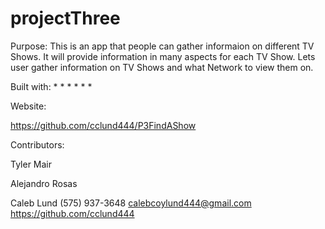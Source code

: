 # projectThree

Purpose:
This is an app that people can gather informaion on different TV Shows. It will provide information in many aspects for each TV Show. Lets user gather information on TV Shows and what Network to view them on.

Built with:
* 
* 
* 
* 
*
* 

Website:

https://github.com/cclund444/P3FindAShow

Contributors:

Tyler Mair


Alejandro Rosas


Caleb Lund
(575) 937-3648
calebcoylund444@gmail.com
https://github.com/cclund444


